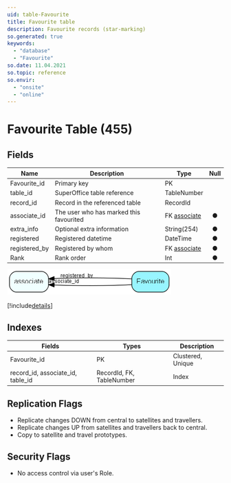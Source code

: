 ```yaml
---
uid: table-Favourite
title: Favourite table
description: Favourite records (star-marking)
so.generated: true
keywords:
  - "database"
  - "Favourite"
so.date: 11.04.2021
so.topic: reference
so.envir:
  - "onsite"
  - "online"
---
```


# Favourite Table (455)

## Fields

| Name | Description | Type | Null |
|------|-------------|------|:----:|
|Favourite\_id|Primary key|PK| |
|table\_id|SuperOffice table reference|TableNumber| |
|record\_id|Record in the referenced table|RecordId| |
|associate\_id|The user who has marked this favourited|FK [associate](associate.md)|&#x25CF;|
|extra\_info|Optional extra information|String(254)|&#x25CF;|
|registered|Registered datetime|DateTime|&#x25CF;|
|registered\_by|Registered by whom|FK [associate](associate.md)|&#x25CF;|
|Rank|Rank order|Int|&#x25CF;|


![Favourite table relationship diagram](./media/Favourite.png)

[!include[details](./includes/favourite.md)]

## Indexes

| Fields | Types | Description |
|--------|-------|-------------|
|Favourite\_id |PK |Clustered, Unique |
|record\_id, associate\_id, table\_id |RecordId, FK, TableNumber |Index |

## Replication Flags

* Replicate changes DOWN from central to satellites and travellers.
* Replicate changes UP from satellites and travellers back to central.
* Copy to satellite and travel prototypes.

## Security Flags

* No access control via user's Role.

